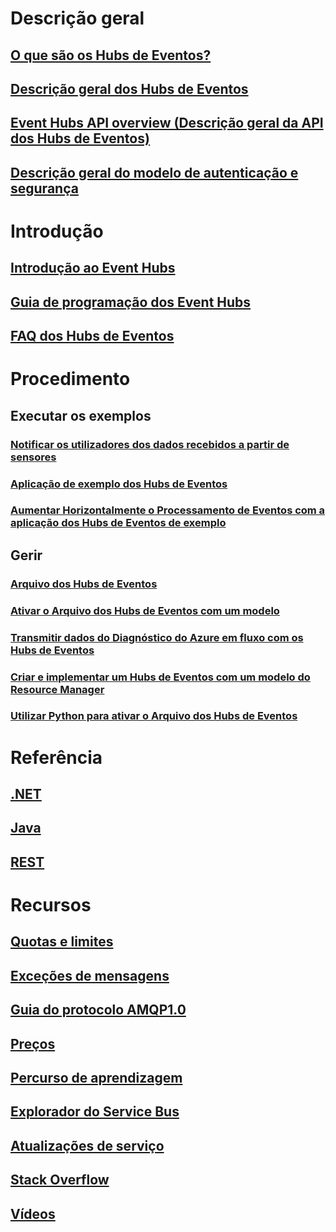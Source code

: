 # Descrição geral

## [O que são os Hubs de Eventos?](event-hubs-what-is-event-hubs.md)
## [Descrição geral dos Hubs de Eventos](event-hubs-overview.md)
## [Event Hubs API overview (Descrição geral da API dos Hubs de Eventos)](event-hubs-api-overview.md)
## [Descrição geral do modelo de autenticação e segurança](event-hubs-authentication-and-security-model-overview.md)


# Introdução
## [Introdução ao Event Hubs](event-hubs-csharp-ephcs-getstarted.md)
## [Guia de programação dos Event Hubs](event-hubs-programming-guide.md)
## [FAQ dos Hubs de Eventos](event-hubs-faq.md)

# Procedimento
## Executar os exemplos
### [Notificar os utilizadores dos dados recebidos a partir de sensores](event-hubs-sensors-notify-users.md)
### [Aplicação de exemplo dos Hubs de Eventos](https://code.msdn.microsoft.com/Service-Bus-Event-Hub-286fd097)
### [Aumentar Horizontalmente o Processamento de Eventos com a aplicação dos Hubs de Eventos de exemplo](https://code.msdn.microsoft.com/Service-Bus-Event-Hub-45f43fc3)
## Gerir
### [Arquivo dos Hubs de Eventos](event-hubs-archive-overview.md)
### [Ativar o Arquivo dos Hubs de Eventos com um modelo](event-hubs-resource-manager-namespace-event-hub-enable-archive.md)
### [Transmitir dados do Diagnóstico do Azure em fluxo com os Hubs de Eventos](event-hubs-streaming-azure-diags-data.md)
### [Criar e implementar um Hubs de Eventos com um modelo do Resource Manager](event-hubs-resource-manager-namespace-event-hub.md)
### [Utilizar Python para ativar o Arquivo dos Hubs de Eventos](event-hubs-archive-python.md)

# Referência
## [.NET](/dotnet/api/microsoft.azure.eventhubs)
## [Java](/java/api/com.microsoft.azure.eventhubs)
## [REST](/rest/api/eventhub)

# Recursos
## [Quotas e limites](event-hubs-quotas.md)
## [Exceções de mensagens](event-hubs-messaging-exceptions.md)
## [Guia do protocolo AMQP1.0](../service-bus-messaging/service-bus-amqp-protocol-guide.md)
## [Preços](https://azure.microsoft.com/en-us/pricing/details/event-hubs/)
## [Percurso de aprendizagem](https://azure.microsoft.com/documentation/learning-paths/event-hubs/)
## [Explorador do Service Bus](https://code.msdn.microsoft.com/Service-Bus-Explorer-f2abca5a)
## [Atualizações de serviço](https://azure.microsoft.com/updates/?product=event-hubs)
## [Stack Overflow](http://stackoverflow.com/questions/tagged/azure-eventhub)
## [Vídeos](https://azure.microsoft.com/documentation/videos/index/?services=event-hubs)


<!--HONumber=Dec16_HO1-->


